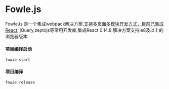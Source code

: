 FowIe.js
========
FowIeJs 是一个集成webpack解决方案,[支持多页面多模块开发方式，目前己集成React](http://react-ie8.xcatliu.com),
jQuery,zeptojs等常用开发库,集成React 0.14.8,解决方案支持ie8及以上的浏览器版本.



#### 项目编译启动
```
fowie start
```

#### 项目编译
```
fowie release
```


